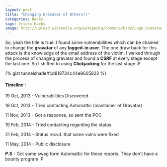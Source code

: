 ```yaml
---
layout: post
title: "Changing Gravatar of Others!!"
categories: Hacks
tags: tricks hacks
image: http://upload.wikimedia.org/wikipedia/commons/b/b2/Logo_Gravatar.png
---
```


So, yeah the title is true. I found some vulnerabilities which can be
chained to change the **gravatar** of any **logged-in user**. The one draw back for
this attack is the knowledge of the email address of the victim. I walked
through the process of changing gravatar and found a **CSRF** at every stage
except the last one. So I shifted to using **Clickjacking** for the last stage :P

{% gist tunnelshade/fcd818734c44e9605822 %}

#### **Timeline :**

19 Oct, 2013 - Vulnerabilities Discovered

19 Oct, 2013 - Tried contacting Automattic (maintainer of Gravatar)

11 Nov, 2013 - Got a response, so sent the POC

19 Feb, 2014 - Tried contacting regarding the status

21 Feb, 2014 - Status recvd. that some vulns were fixed

11 May, 2014 - Public disclosure

**P.S** - Got some swag form Automattic for these reports. They don't have a
bounty program :P
